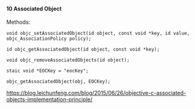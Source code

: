 #### 10 Associated Object

Methods:
```
void objc_setAssociatedObject(id object, const void *key, id value, objc_AssociationPolicy policy);

id objc_getAssociatedObject(id object, const void *key);

void objc_removeAssociatedObjects(id object);
```

`staic void *EOCKey = "eocKey";`

`objc_getAssociatedObject(obj, EOCKey);`

https://blog.leichunfeng.com/blog/2015/06/26/objective-c-associated-objects-implementation-principle/
